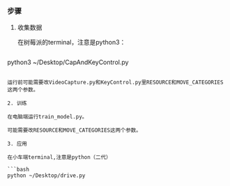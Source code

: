 ### 步骤

1. 收集数据

   在树莓派的terminal，注意是python3：

   ```BASH
python3 ~/Desktop/CapAndKeyControl.py
   ```
   
   运行前可能需要改VideoCapture.py和KeyControl.py里RESOURCE和MOVE_CATEGORIES这两个参数。

2. 训练

   在电脑端运行train_model.py。

   可能需要改RESOURCE和MOVE_CATEGORIES这两个参数。

3. 应用

   在小车端terminal,注意是python（二代）
   
   ```bash
   python ~/Desktop/drive.py
   ```
   
   